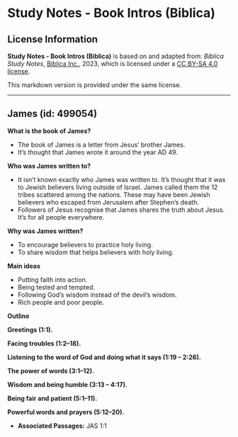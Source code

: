 # Study Notes - Book Intros (Biblica)

## License Information

**Study Notes - Book Intros (Biblica)** is based on and adapted from: _Biblica Study Notes_, [Biblica Inc.](https://www.biblica.com/), 2023, which is licensed under a [CC BY-SA 4.0 license](https://creativecommons.org/licenses/by-sa/4.0/legalcode.en).

This markdown version is provided under the same license.



--------------------------------

## James (id: 499054)

**What is the book of James?**

* The book of James is a letter from Jesus’ brother James.
* It’s thought that James wrote it around the year AD 49\.

**Who was James written to?**

* It isn’t known exactly who James was written to. It’s thought that it was to Jewish believers living outside of Israel. James called them the 12 tribes scattered among the nations. These may have been Jewish believers who escaped from Jerusalem after Stephen’s death.
* Followers of Jesus recognise that James shares the truth about Jesus. It’s for all people everywhere.

**Why was James written?**

* To encourage believers to practice holy living.
* To share wisdom that helps believers with holy living.

**Main ideas**

* Putting faith into action.
* Being tested and tempted.
* Following God’s wisdom instead of the devil’s wisdom.
* Rich people and poor people.

**Outline**

**Greetings (1:1\).**

**Facing troubles (1:2–18\).**

**Listening to the word of God and doing what it says (1:19 – 2:26\).**

**The power of words (3:1–12\).**

**Wisdom and being humble (3:13 – 4:17\).**

**Being fair and patient (5:1–11\).**

**Powerful words and prayers (5:12–20\).**

* **Associated Passages:** JAS 1:1

